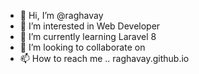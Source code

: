 - 👋 Hi, I’m @raghavay
- 👀 I’m interested in Web Developer
- 🌱 I’m currently learning Laravel 8
- 💞️ I’m looking to collaborate on 
- 📫 How to reach me .. raghavay.github.io

<!---
raghavay/raghavay is a ✨ special ✨ repository because its `README.md` (this file) appears on your GitHub profile.
You can click the Preview link to take a look at your changes.
--->
